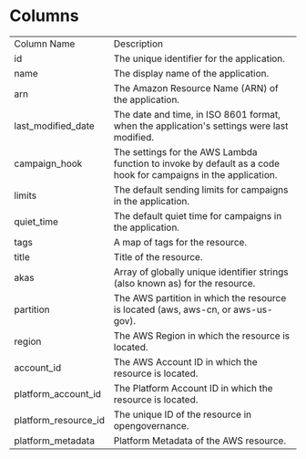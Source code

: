 # Columns  

<table>
	<tr><td>Column Name</td><td>Description</td></tr>
	<tr><td>id</td><td>The unique identifier for the application.</td></tr>
	<tr><td>name</td><td>The display name of the application.</td></tr>
	<tr><td>arn</td><td>The Amazon Resource Name (ARN) of the application.</td></tr>
	<tr><td>last_modified_date</td><td>The date and time, in ISO 8601 format, when the application&#39;s settings were last modified.</td></tr>
	<tr><td>campaign_hook</td><td>The settings for the AWS Lambda function to invoke by default as a code hook for campaigns in the application.</td></tr>
	<tr><td>limits</td><td>The default sending limits for campaigns in the application.</td></tr>
	<tr><td>quiet_time</td><td>The default quiet time for campaigns in the application.</td></tr>
	<tr><td>tags</td><td>A map of tags for the resource.</td></tr>
	<tr><td>title</td><td>Title of the resource.</td></tr>
	<tr><td>akas</td><td>Array of globally unique identifier strings (also known as) for the resource.</td></tr>
	<tr><td>partition</td><td>The AWS partition in which the resource is located (aws, aws-cn, or aws-us-gov).</td></tr>
	<tr><td>region</td><td>The AWS Region in which the resource is located.</td></tr>
	<tr><td>account_id</td><td>The AWS Account ID in which the resource is located.</td></tr>
	<tr><td>platform_account_id</td><td>The Platform Account ID in which the resource is located.</td></tr>
	<tr><td>platform_resource_id</td><td>The unique ID of the resource in opengovernance.</td></tr>
	<tr><td>platform_metadata</td><td>Platform Metadata of the AWS resource.</td></tr>
</table>